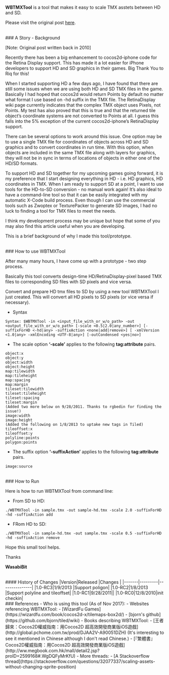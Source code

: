
**WBTMXTool** is a tool that makes it easy to scale TMX asstets between HD and SD.

Please visit the original post [here](https://www.wasabibit.com/wbtmxtool/).

<br>
### A Story - Background

[Note: Original post written back in 2010]

Recently there has been a big enhancement to cocos2d-iphone code for the Retina Display support. This has made it a lot easier for iPhone developers to support HD and SD graphics in their games. Big Thank You to Riq for this!

When I started supporting HD a few days ago, I have found that there are still some issues when we are using both HD and SD TMX files in the game. Basically I had hoped that cocos2d would return Points by default no matter what format I use based on -hd suffix in the TMX file. The RetinaDisplay wiki page currently indicates that the complex TMX object uses Pixels, not Points. My test has also proved that this is true and that the returned tile object’s coordinate systems are not converted to Points at all. I guess this falls into the 5% exception of the current cocos2d-iphone’s RetinaDisplay support.

There can be several options to work around this issue. One option may be to use a single TMX file for coordinates of objects across HD and SD graphics and to convert coordinates in run time. With this option, when objects are included in the same TMX file along with layers for graphics, they will not be in sync in terms of locations of objects in either one of the HD/SD formats.

To support HD and SD together for my upcoming games going forward, it is my preference that I start designing everything in HD - i.e. HD graphics, HD coordinates in TMX. When I am ready to support SD at a point, I want to use tools for the HD-to-SD conversion - no manual work again! It’s also ideal to have a command-line tool so that it can be easily integrated with my automatic X-Code build process. Even though I can use the commercial tools such as Zwoptex or TexturePacker to generate SD images, I had no luck to finding a tool for TMX files to meet the needs.

I think my development process may be unique but hope that some of you may also find this article useful when you are developing.

This is a brief background of why I made this tool/prototype.

<br>
### How to use WBTMXTool

After many many hours, I have come up with a prototype - two step process.

Basically this tool converts design-time HD/RetinaDisplay-pixel based TMX files to corresponding SD files with SD pixels and vice versa.

Convert and prepare HD tmx files to SD by using a new tool WBTMXTool I just created. This will convert all HD pixels to SD pixels (or vice versa if necessary).

- Syntax

```
Syntax: $WBTMXTool -in <input_file_with_or_w/o_path> -out <output_file_with_or_w/o_path> [-scale <0.5|2.0|any_number>] [-suffixForHD <-hd|any> -suffixAction <none|add|remove>] [ -xmlVersion <1.0|any> -xmlEncoding <UTF-8|any>] [-outCondensed <yes|no>]
```
- The scale option **‘-scale’** applies to the following **tag:attribute** pairs.

```
object:x
object:y
object:width
object:height
map:tilewidth
map:tileheight
map:spacing
map:margin
tileset:tilewidth
tileset:tileheight
tileset:spacing
tileset:margin
(Added two more below on 9/28/2011. Thanks to rgbedin for finding the issue!)
image:width
image:height
(Added the following on 1/8/2013 to uptake new tags in Tiled)
tileoffset:x
tileoffset:y
polyline:points
polygon:points
```

- The suffix option **‘-suffixAction’** applies to the following **tag:attribute** pairs.

```
image:source
```

<br>
### How to Run

Here is how to run WBTMXTool from command line:

- From SD to HD:
```
./WBTMXTool -in sample.tmx -out sample-hd.tmx -scale 2.0 -suffixForHD -hd -suffixAction add
```
- FRom HD to SD:
```
./WBTMXTool -in sample-hd.tmx -out sample.tmx -scale 0.5 -suffixForHD -hd -suffixAction remove
```

Hope this small tool helps.

Thanks

**WasabiBit**

<br>
#### History of Changes
|Version|Released |Changes        |
|-------|---------|---------------|
|1.0-RC3|1/9/2013 |Support poligon|
|1.0-RC2|1/8/2013 |Support polyline and tileoffset|
|1.0-RC1|9/28/2011||
|1.0-RC0|12/8/2010|init checkin|

<br>
### References - Who is using this tool (As of Nov 2017):
- Websites referencing WBTMXTool:
	- [WizardFu Games](https://wizardfu.com/book/cocos2d-x/tilemaps-box2d/)
	- [bjorn's github](https://github.com/bjorn/tiled/wiki)
- Books describing WBTMXTool:
	- [王者歸來：Cocos2D權威指南：用Cocos2D 超高效開發商業版iOS遊戲](http://global.pchome.com.tw/prod/DJAA2V-A90051DZH) (It's interesting to see it mentioned in Chinese although I don't read Chinese.)
	- [『繁體書』Cocos2D權威指南：用Cocos2D 超高效開發商業版iOS遊戲](http://ww.megbook.com.hk/mall/detail2.jsp?proID=2599168#.WgDQFyMrKfU)
- More threads:
	- [A Stackoverflow thread](https://stackoverflow.com/questions/32077337/scaling-assets-without-changing-sprite-position)

